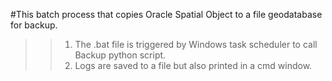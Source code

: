  
#This batch process that copies Oracle Spatial Object to a file geodatabase for backup. 

>>1.  The .bat file is triggered by Windows task scheduler to call Backup python script.
>>2.  Logs are saved to a file but also printed in a cmd window. 